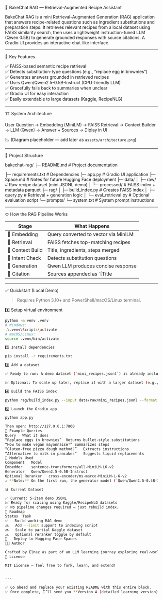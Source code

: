 🍞 BakeChat RAG — Retrieval-Augmented Recipe Assistant

BakeChat RAG is a mini Retrieval-Augmented Generation (RAG) application that answers recipe-related questions such as ingredient substitutions and preparation steps. It retrieves relevant recipes from a local dataset using FAISS similarity search, then uses a lightweight instruction-tuned LLM (Qwen 0.5B) to generate grounded responses with source citations. A Gradio UI provides an interactive chat-like interface.

---

🚀 Key Features

✅ FAISS-based semantic recipe retrieval  
✅ Detects substitution-type questions (e.g., “replace egg in brownies”)  
✅ Generates answers grounded in retrieved recipes  
✅ Uses Qwen/Qwen2.5-0.5B-Instruct (CPU-friendly LLM)  
✅ Gracefully falls back to summaries when unclear  
✅ Gradio UI for easy interaction  
✅ Easily extendable to large datasets (Kaggle, RecipeNLG)

---

🏗️ System Architecture

User Question → Embedding (MiniLM) → FAISS Retrieval → Context Builder → LLM (Qwen) → Answer + Sources → Diplay in UI


📉 (Diagram placeholder — add later as `assets/architecture.png`)

---

📂 Project Structure

bakechat-rag/
├─ README.md # Project documentation

├─ requirements.txt # Dependencies
├─ app.py # Gradio UI application
├─ Space.md # Notes for future Hugging Face deployment
├─ data/
│ ├─ raw/ # Raw recipe dataset (mini JSONL demo)
│ └─ processed/ # FAISS index + metadata parquet
├─ rag/
│ ├─ build_index.py # Creates FAISS index
│ ├─ query.py # Retrieval + generation logic
│ └─ eval_retrieval.py # Optional evaluation script
└─ prompts/
└─ system.txt # System prompt instructions


---

⚙️ How the RAG Pipeline Works

| Stage | What Happens |
|-------|--------------|
| 🔹 Embedding | Query converted to vector via MiniLM |
| 🔹 Retrieval | FAISS fetches top-matching recipes |
| 🔹 Context Build | Title, ingredients, steps merged |
| 🔹 Intent Check | Detects substitution questions |
| 🔹 Generation | Qwen LLM produces concise response |
| 🔹 Citation | Sources appended as `[Title | ID]` |

---

 ✅ Quickstart (Local Demo)

> Requires Python 3.10+ and PowerShell/macOS/Linux terminal.

1️⃣ Setup virtual environment
```bash
python -m venv .venv
# Windows:
.\.venv\Scripts\activate
# macOS/Linux:
source .venv/bin/activate

2️⃣ Install dependencies

pip install -r requirements.txt

3️⃣ Add a dataset

✅ Ready to run: A demo dataset (`mini_recipes.jsonl`) is already included in `data/raw/`, so you can run the app immediately.

📈 Optional: To scale up later, replace it with a larger dataset (e.g., Kaggle Food.com or RecipeNLG subset) and rebuild the FAISS index.

4️⃣ Build the FAISS index

python rag/build_index.py --input data/raw/mini_recipes.jsonl --format jsonl

5️⃣ Launch the Gradio app

python app.py

Then open: http://127.0.0.1:7860
💬 Example Queries
Query	What it does
“Replace eggs in brownies”	Returns bullet-style substitutions
“How to make vegan mayonnaise?”	Summarizes steps
“Gluten-free pizza dough method?”	Extracts instructions
“Alternative to milk in pancakes”	Suggests liquid replacements
🧠 Models Used
Component	Model
Embedder	sentence-transformers/all-MiniLM-L6-v2
Generator	Qwen/Qwen2.5-0.5B-Instruct
Optional Reranker	cross-encoder/ms-marco-MiniLM-L-6-v2
⚠ **Note:** On the first run, the generator model (`Qwen/Qwen2.5-0.5B-Instruct`) will be downloaded automatically (~1 GB). Make sure you have a stable connection.

📊 Current Dataset

✅ Current: 5-item demo JSONL
📈 Ready for scaling using Kaggle/RecipeNLG datasets
✅ No pipeline changes required — just rebuild index.
📅 Roadmap
Status	Task
✅	Build working RAG demo
🔜	Add --limit support to indexing script
🔜	Scale to partial Kaggle dataset
🔜	Optional reranker toggle by default
🚀	Deploy to Hugging Face Spaces
👩‍💻 Author

Crafted by Elnaz as part of an LLM learning journey exploring real-world RAG architectures.
📄 License

MIT License – feel free to fork, learn, and extend!


---

✅ Go ahead and replace your existing README with this entire block.  
✅ Once complete, I’ll send you **Version A (detailed learning version)** for your own documentation and deeper understanding.

